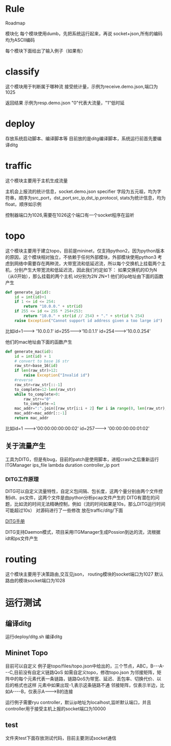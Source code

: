 # Rule
Roadmap

模块化
每个模块使用dumb，先把系统运行起来，再说
socket+json,所有的编码均为ASCII编码

每个模块下面给出了输入例子（如果有）

# classify
这个模块用于判断属于哪种流
接受统计量，示例为receive.demo.json,端口为1025

返回结果  示例为resp.demo.json "0"代表大流量，"1"低时延


# deploy
存放系统启动脚本、编译脚本等
目前放的是ditg编译脚本，系统运行前首先要编译ditg

# traffic
这个模块主要用于主机生成流量

主机会上报流的统计信息，socket.demo.json
specifier 字段为五元祖，均为字符串，顺序为src_port，dst_port,src_ip,dst_ip,protocol,
stats为统计信息，均为float，顺序如示例

控制器端口为1026,需要在1026这个端口有一个socket程序在监听

# topo
这个模块主要用于建立topo，目前是mininet，仅支持python2，因为python版本的原因，这个模块相对独立，不依赖于任何外部模块，外部模块使用python3
考虑到网络中需要存在两种流，大带宽流和低延迟流，所以每个交换机上挂载两个主机，分别产生大带宽流和低延迟流，因此我们约定如下：
如果交换机的ID为N（从0开始），那么挂载的两个主机 id分别为2*N 2*N+1
他们的ip地址由下面的函数产生

```python
def generate_ip(id):
	id = int(id)+1
	if 1 <= id <= 254:
		return "10.0.0." + str(id)
	if 255 <= id <= 255 * 254+253:
		return "10.0." + str(id // 254) + "." + str(id % 254)
	raise Exception("Cannot support id address given a too large id")
```

比如id=1---> '10.0.0.1'
id=255--->'10.0.1.1'
id=254--->'10.0.0.254'

他们的mac地址由下面的函数产生
```python
def generate_mac(id):
	id = int(id) + 1	
    # convert to base 16 str
	raw_str=base_16(id)
	if len(raw_str)>12:
		raise Exception("Invalid id")
	#reverse
	raw_str=raw_str[::-1]
	to_complete=12-len(raw_str)
	while to_complete>0:
		raw_str+="0"
		to_complete-=1
	mac_addr=":".join([raw_str[i:i + 2] for i in range(0, len(raw_str), 2)])
	mac_addr=mac_addr[::-1]
	return mac_addr
```
比如id=1 --->'00:00:00:00:00:02'
id=257---> '00:00:00:00:01:02'



## 关于流量产生
工具为DITG，但是有bug，目前的patch是使用脚本，进程crash之后重新运行
ITGManager ips_file lambda duration controller_ip port

### DITG工作原理
DITG可以自定义流量特性，自定义包间隔、包长度，这两个量分别由两个文件控制idt、ps文件，这两个文件是由python分析pcap文件产生的
DITG有潜在的问题，比如流的时间无法精确控制，例如（流的时间如果是10s，那么DITG运行时间可能超过10s）
对源码进行了一些修改 放在traffic/ditg/下面

[ DITG手册 ](http://www.grid.unina.it/software/ITG/manual/)

DITG支持Daemon模式，项目采用ITGManager生成Possion到达的流，流根据idt和ps文件产生

# routing
这个模块主要用于决策路由,交互见json，
routing模块的socket端口为1027
默认路由的模块socket端口为1028



# 运行测试
##  编译ditg
运行deploy/ditg.sh 编译ditg
## Mininet Topo
目前可以自定义
例子是topo/files/topo.json中给出的，三个节点，ABC，B---A---C,目前没有自定义链路QoS
如需自定义topo，修改topo.json
为邻接矩阵，矩阵中的每个元素代表一条链路，链路QoS为带宽、延迟、丢包率、切换代价、以后的格式也这样
元素中如果出现-1,表示这条链路不通
邻接矩阵，仅表示半边，比如A----B，仅表示A--->B的连接
 
运行例子需要ryu controller，默认ip地址为localhost,监听默认端口，并且controller用于接受主机上报的socket端口为10000

## test 
文件夹test下面存放测试代码，目前主要测试socket通信



